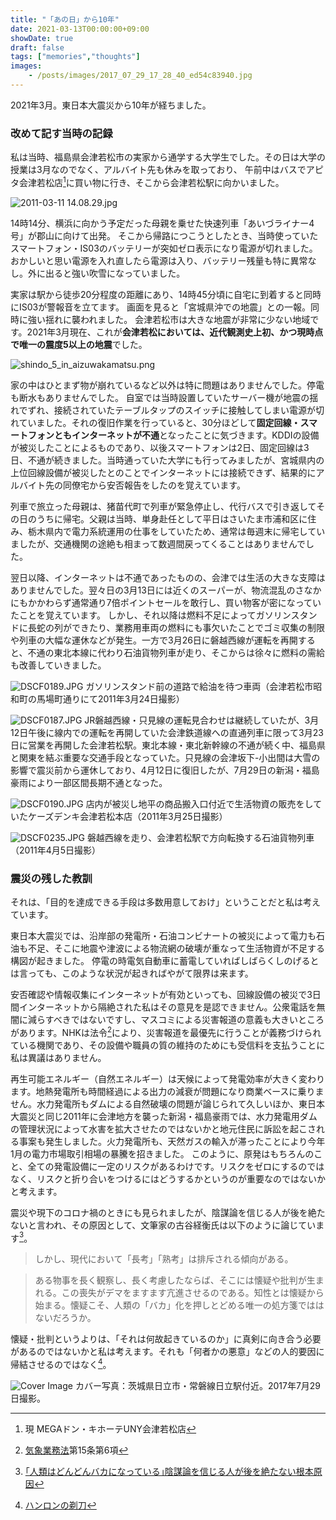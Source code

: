 ```yaml
---
title: "「あの日」から10年"
date: 2021-03-13T00:00:00+09:00
showDate: true
draft: false
tags: ["memories","thoughts"]
images:
    - /posts/images/2017_07_29_17_28_40_ed54c83940.jpg
---
```

2021年3月。東日本大震災から10年が経ちました。

### 改めて記す当時の記録

私は当時、福島県会津若松市の実家から通学する大学生でした。その日は大学の授業は3月なのでなく、アルバイト先も休みを取っており、
午前中はバスでアピタ会津若松店[^1]に買い物に行き、そこから会津若松駅に向かいました。

![2011-03-11 14.08.29.jpg](https://kuropen-strapi-images.s3.ap-northeast-1.amazonaws.com/2011_03_11_14_08_29_b5101499be.jpg)

14時14分、横浜に向かう予定だった母親を乗せた快速列車「あいづライナー4号」が郡山に向けて出発。
そこから帰路につこうとしたとき、当時使っていたスマートフォン・IS03のバッテリーが突如ゼロ表示になり電源が切れました。
おかしいと思い電源を入れ直したら電源は入り、バッテリー残量も特に異常なし。外に出ると強い吹雪になっていました。

実家は駅から徒歩20分程度の距離にあり、14時45分頃に自宅に到着すると同時にIS03が警報音を立てます。
画面を見ると「宮城県沖での地震」との一報。同時に強い揺れに襲われました。
会津若松市は大きな地震が非常に少ない地域です。2021年3月現在、これが**会津若松においては、近代観測史上初、かつ現時点で唯一の震度5以上の地震**でした。

![shindo_5_in_aizuwakamatsu.png](https://kuropen-strapi-images.s3.ap-northeast-1.amazonaws.com/shindo_5_in_aizuwakamatsu_c15bb3aa18.png)

家の中はひとまず物が崩れているなど以外は特に問題はありませんでした。停電も断水もありませんでした。
自室では当時設置していたサーバー機が地震の揺れでずれ、接続されていたテーブルタップのスイッチに接触してしまい電源が切れていました。それの復旧作業を行っていると、30分ほどして**固定回線・スマートフォンともインターネットが不通**となったことに気づきます。KDDIの設備が被災したことによるものであり、以後スマートフォンは2日、固定回線は3日、不通が続きました。当時通っていた大学にも行ってみましたが、宮城県内の上位回線設備が被災したとのことでインターネットには接続できず、結果的にアルバイト先の同僚宅から安否報告をしたのを覚えています。

列車で旅立った母親は、猪苗代町で列車が緊急停止し、代行バスで引き返してその日のうちに帰宅。父親は当時、単身赴任として平日はさいたま市浦和区に住み、栃木県内で電力系統運用の仕事をしていたため、通常は毎週末に帰宅していましたが、交通機関の途絶も相まって数週間戻ってくることはありませんでした。

翌日以降、インターネットは不通であったものの、会津では生活の大きな支障はありませんでした。翌々日の3月13日には近くのスーパーが、物流混乱のさなかにもかかわらず通常通り7倍ポイントセールを敢行し、買い物客が密になっていたことを覚えています。
しかし、それ以降は燃料不足によってガソリンスタンドに長蛇の列ができたり、業務用車両の燃料にも事欠いたことでゴミ収集の制限や列車の大幅な運休などが発生。一方で3月26日に磐越西線が運転を再開すると、不通の東北本線に代わり石油貨物列車が走り、そこからは徐々に燃料の需給も改善していきました。

![DSCF0189.JPG](https://kuropen-strapi-images.s3.ap-northeast-1.amazonaws.com/DSCF_0189_0ff156b0cb.JPG)
ガソリンスタンド前の道路で給油を待つ車両（会津若松市昭和町の馬場町通りにて2011年3月24日撮影）

![DSCF0187.JPG](https://kuropen-strapi-images.s3.ap-northeast-1.amazonaws.com/DSCF_0187_313cd650b1.JPG)
JR磐越西線・只見線の運転見合わせは継続していたが、3月12日午後に線内での運転を再開していた会津鉄道線への直通列車に限って3月23日に営業を再開した会津若松駅。東北本線・東北新幹線の不通が続く中、福島県と関東を結ぶ重要な交通手段となっていた。只見線の会津坂下-小出間は大雪の影響で震災前から運休しており、4月12日に復旧したが、7月29日の新潟・福島豪雨により一部区間長期不通となった。

![DSCF0190.JPG](https://kuropen-strapi-images.s3.ap-northeast-1.amazonaws.com/DSCF_0190_291caf5fd3.JPG)
店内が被災し地平の商品搬入口付近で生活物資の販売をしていたケーズデンキ会津若松本店（2011年3月25日撮影）

![DSCF0235.JPG](https://kuropen-strapi-images.s3.ap-northeast-1.amazonaws.com/DSCF_0235_8196121ef6.JPG)
磐越西線を走り、会津若松駅で方向転換する石油貨物列車（2011年4月5日撮影）

[^1]: 現 MEGAドン・キホーテUNY会津若松店

### 震災の残した教訓
それは、「目的を達成できる手段は多数用意しておけ」ということだと私は考えています。

東日本大震災では、沿岸部の発電所・石油コンビナートの被災によって電力も石油も不足、そこに地震や津波による物流網の破壊が重なって生活物資が不足する構図が起きました。
停電の時電気自動車に蓄電していればしばらくしのげるとは言っても、このような状況が起きればやがて限界は来ます。

安否確認や情報収集にインターネットが有効といっても、回線設備の被災で3日間インターネットから隔絶された私はその意見を是認できません。公衆電話を無闇に減らすべきではないですし、マスコミによる災害報道の意義も大きいところがあります。NHKは法令[^2]により、災害報道を最優先に行うことが義務づけられている機関であり、その設備や職員の質の維持のためにも受信料を支払うことに私は異議はありません。

再生可能エネルギー（自然エネルギー）は天候によって発電効率が大きく変わります。地熱発電所も時間経過による出力の減衰が問題になり商業ベースに乗りません。水力発電所もダムによる自然破壊の問題が論じられて久しいほか、東日本大震災と同じ2011年に会津地方を襲った新潟・福島豪雨では、水力発電用ダムの管理状況によって水害を拡大させたのではないかと地元住民に訴訟を起こされる事案も発生しました。火力発電所も、天然ガスの輸入が滞ったことにより今年1月の電力市場取引相場の暴騰を招きました。
このように、原発はもちろんのこと、全ての発電設備に一定のリスクがあるわけです。リスクをゼロにするのではなく、リスクと折り合いをつけるにはどうするかというのが重要なのではないかと考えます。

震災や現下のコロナ禍のときにも見られましたが、陰謀論を信じる人が後を絶たないと言われ、その原因として、文筆家の古谷経衡氏は以下のように論じています[^3]。

> しかし、現代において「長考」「熟考」は排斥される傾向がある。

> ある物事を長く観察し、長く考慮したならば、そこには懐疑や批判が生まれる。この喪失がデマをますます亢進させるのである。知性とは懐疑から始まる。懐疑こそ、人類の「バカ」化を押しとどめる唯一の処方箋でははないだろうか。

懐疑・批判というよりは、「それは何故起きているのか」に真剣に向き合う必要があるのではないかと私は考えます。それも「何者かの悪意」などの人的要因に帰結させるのではなく[^4]。

![Cover Image](/posts/images/2017_07_29_17_28_40_ed54c83940.jpg)
カバー写真：茨城県日立市・常磐線日立駅付近。2017年7月29日撮影。

[^2]: [気象業務法](https://elaws.e-gov.go.jp/document?lawid=327AC0000000165)第15条第6項
[^3]: [｢人類はどんどんバカになっている｣陰謀論を信じる人が後を絶たない根本原因](https://president.jp/articles/-/43986)
[^4]: [ハンロンの剃刀](https://ja.wikipedia.org/wiki/%E3%83%8F%E3%83%B3%E3%83%AD%E3%83%B3%E3%81%AE%E5%89%83%E5%88%80)
